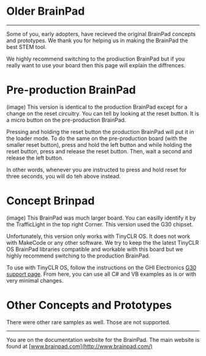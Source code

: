 # Older BrainPad
---
Some of you, early adopters, have recieved the original BrainPad concepts and prototypes. We thank you for helping us in making the BrainPad the best STEM tool.

We highly recommend switching to the prodiuction BrainPad but if you really want to use your board then this page will explain the diffrences.

# Pre-production BrainPad
(image)
This version is identical to the production BrainPad except for a change on the reset circuitry. You can tell by looking at the reset button. It is a micro button on the pre-production BrainPad.

Pressing and holding the reset button the production BrainPad will put it in the loader mode. To do the same on the pre-production board (with the smaller reset button), press and hold the left button and while holding the reset button, press and release the reset button. Then, wait a second and release the left button. 

In other words, whenever you are instructed to press and hold reset for three seconds, you will do teh above instead.

# Concept Brinpad
(image)
This BrainPad was much larger board. You can easilly identify it by the TrafficLight in the top right Corner. This version used the G30 chipset.

Unfortunately, this version only works with TinyCLR OS. It does not work with MakeCode or any other software. We try to keep the the latest TinyCLR OS BrainPad libraries compatible and workable with this board but we highly recommend switching to the production BrainPad.

To use with TinyCLR OS, follow the instructions on the GHI Electronics [G30 support page](http://docs.ghielectronics.com/hardware/scm/g30.html). From here, you can use all C# and VB examples as is or with very minimal changes.

# Other Concepts and Prototypes
There were other rare samples as well. Those are not supported.

---
You are on the documentation website for the BrainPad. The main website is found at [www.brainpad.com](http://www.brainpad.com/)
